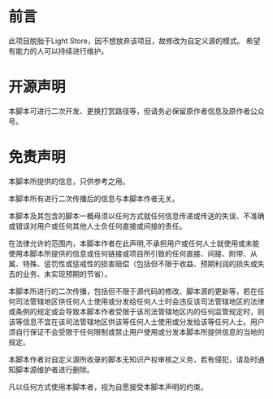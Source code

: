 # 前言

此项目脱胎于Light Store，因不想放弃该项目，故修改为自定义源的模式。
希望有能力的人可以持续进行维护。

# 开源声明

本脚本可进行二次开发、更换打赏路径等，但请务必保留原作者信息及原作者公众号。

# 免责声明

本脚本所提供的信息，只供参考之用。

本脚本所有进行二次传播后的信息与本脚本作者无关。

本脚本及其包含的脚本一概毋须以任何方式就任何信息传递或传送的失误、不准确或错误对用户或任何其他人士负任何直接或间接的责任。

在法律允许的范围内，本脚本作者在此声明,不承担用户或任何人士就使用或未能使用本脚本所提供的信息或任何链接或项目所引致的任何直接、间接、附带、从属、特殊、惩罚性或惩戒性的损害赔偿（包括但不限于收益、预期利润的损失或失去的业务、未实现预期的节省）。

本脚本所进行的二次传播，包括但不限于源代码的修改、脚本源的更新等，若在任何司法管辖地区供任何人士使用或分发给任何人士时会违反该司法管辖地区的法律或条例的规定或会导致本脚本作者受限于该司法管辖地区内的任何监管规定时，则该等信息不宜在该司法管辖地区供该等任何人士使用或分发给该等任何人士。用户须自行保证不会受限于任何限制或禁止用户使用或分发本脚本所提供信息的当地的规定。

本脚本作者对自定义源所收录的脚本无知识产权审核之义务，若有侵犯，请及时通知脚本源维护者进行删除。

凡以任何方式使用本脚本者，视为自愿接受本脚本声明的约束。